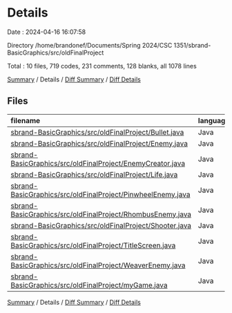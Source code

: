 # Details

Date : 2024-04-16 16:07:58

Directory /home/brandonef/Documents/Spring 2024/CSC 1351/sbrand-BasicGraphics/src/oldFinalProject

Total : 10 files,  719 codes, 231 comments, 128 blanks, all 1078 lines

[Summary](results.md) / Details / [Diff Summary](diff.md) / [Diff Details](diff-details.md)

## Files
| filename | language | code | comment | blank | total |
| :--- | :--- | ---: | ---: | ---: | ---: |
| [sbrand-BasicGraphics/src/oldFinalProject/Bullet.java](/sbrand-BasicGraphics/src/oldFinalProject/Bullet.java) | Java | 34 | 10 | 5 | 49 |
| [sbrand-BasicGraphics/src/oldFinalProject/Enemy.java](/sbrand-BasicGraphics/src/oldFinalProject/Enemy.java) | Java | 78 | 27 | 15 | 120 |
| [sbrand-BasicGraphics/src/oldFinalProject/EnemyCreator.java](/sbrand-BasicGraphics/src/oldFinalProject/EnemyCreator.java) | Java | 0 | 54 | 15 | 69 |
| [sbrand-BasicGraphics/src/oldFinalProject/Life.java](/sbrand-BasicGraphics/src/oldFinalProject/Life.java) | Java | 16 | 0 | 2 | 18 |
| [sbrand-BasicGraphics/src/oldFinalProject/PinwheelEnemy.java](/sbrand-BasicGraphics/src/oldFinalProject/PinwheelEnemy.java) | Java | 47 | 0 | 10 | 57 |
| [sbrand-BasicGraphics/src/oldFinalProject/RhombusEnemy.java](/sbrand-BasicGraphics/src/oldFinalProject/RhombusEnemy.java) | Java | 50 | 1 | 11 | 62 |
| [sbrand-BasicGraphics/src/oldFinalProject/Shooter.java](/sbrand-BasicGraphics/src/oldFinalProject/Shooter.java) | Java | 67 | 6 | 13 | 86 |
| [sbrand-BasicGraphics/src/oldFinalProject/TitleScreen.java](/sbrand-BasicGraphics/src/oldFinalProject/TitleScreen.java) | Java | 0 | 25 | 4 | 29 |
| [sbrand-BasicGraphics/src/oldFinalProject/WeaverEnemy.java](/sbrand-BasicGraphics/src/oldFinalProject/WeaverEnemy.java) | Java | 72 | 3 | 18 | 93 |
| [sbrand-BasicGraphics/src/oldFinalProject/myGame.java](/sbrand-BasicGraphics/src/oldFinalProject/myGame.java) | Java | 355 | 105 | 35 | 495 |

[Summary](results.md) / Details / [Diff Summary](diff.md) / [Diff Details](diff-details.md)